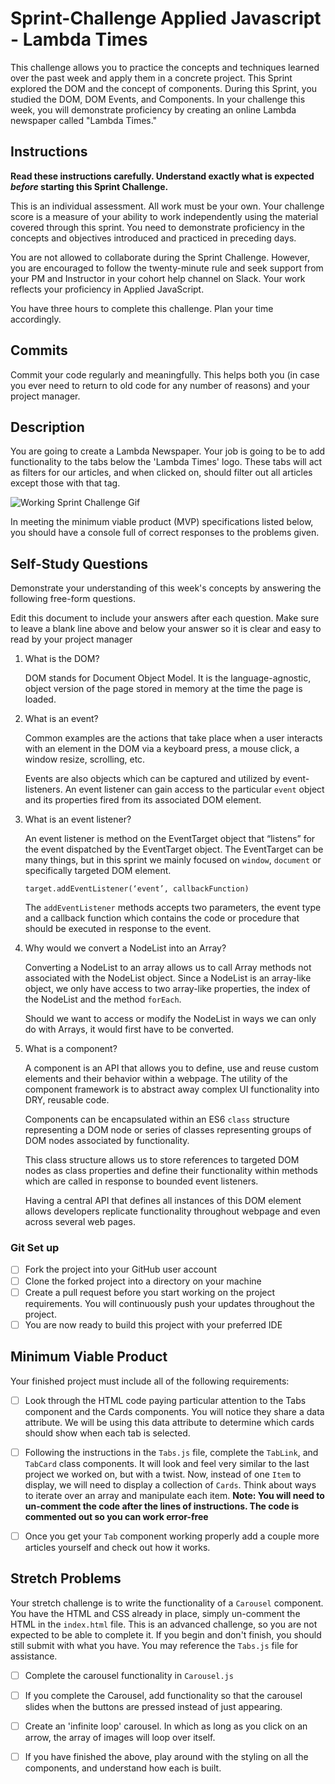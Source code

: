# Sprint-Challenge Applied Javascript - Lambda Times

This challenge allows you to practice the concepts and techniques learned over the past week and apply them in a concrete project. This Sprint explored the DOM and the concept of components. During this Sprint, you studied the DOM, DOM Events, and Components. In your challenge this week, you will demonstrate proficiency by creating an online Lambda newspaper called "Lambda Times."

## Instructions

**Read these instructions carefully. Understand exactly what is expected _before_ starting this Sprint Challenge.**

This is an individual assessment. All work must be your own. Your challenge score is a measure of your ability to work independently using the material covered through this sprint. You need to demonstrate proficiency in the concepts and objectives introduced and practiced in preceding days.

You are not allowed to collaborate during the Sprint Challenge. However, you are encouraged to follow the twenty-minute rule and seek support from your PM and Instructor in your cohort help channel on Slack. Your work reflects your proficiency in Applied JavaScript.

You have three hours to complete this challenge. Plan your time accordingly.

## Commits

Commit your code regularly and meaningfully. This helps both you (in case you ever need to return to old code for any number of reasons) and your project manager.

## Description

You are going to create a Lambda Newspaper. Your job is going to be to add functionality to the tabs below the 'Lambda Times' logo. These tabs will act as filters for our articles, and when clicked on, should filter out all articles except those with that tag.

![Working Sprint Challenge Gif](./Sprint-Challenge.gif 'Example of working project')

In meeting the minimum viable product (MVP) specifications listed below, you should have a console full of correct responses to the problems given.

## Self-Study Questions

Demonstrate your understanding of this week's concepts by answering the following free-form questions.

Edit this document to include your answers after each question. Make sure to leave a blank line above and below your answer so it is clear and easy to read by your project manager

1. What is the DOM?

    DOM stands for Document Object Model. It is the language-agnostic, object version of 
    the page stored in memory at the time the page is loaded.

2. What is an event?

    Common examples are the actions that take place when a user interacts with an 
    element in the DOM via a keyboard press, a mouse click, a window resize, scrolling, 
    etc.

    Events are also objects which can be captured and utilized by event-listeners. An 
    event listener can gain access to the particular `event` object and its properties 
    fired from its associated DOM element.

3. What is an event listener?

    An event listener is method on the EventTarget object that “listens” for the event
    dispatched by the EventTarget object. The EventTarget can be many things, but in this 
    sprint we mainly focused on `window`, `document` or specifically targeted DOM 
    element.

    `target.addEventListener(‘event’, callbackFunction)`

    The `addEventListener` methods accepts two parameters, the event type and a callback 
    function which contains the code or procedure that should be executed in response to 
    the event.

4. Why would we convert a NodeList into an Array?

    Converting a NodeList to an array allows us to call Array methods not associated with
    the NodeList object. Since a NodeList is an array-like object, we only have access to
    two array-like properties, the index of the NodeList and the method `forEach`.

    Should we want to access or modify the NodeList in ways we can only do with Arrays, it 
    would first have to be converted.

5. What is a component?

    A component is an API that allows you to define, use and reuse custom elements and their
    behavior within a webpage. The utility of the component framework is to abstract away
    complex UI functionality into DRY, reusable code.

    Components can be encapsulated within an ES6 `class` structure representing a DOM 
    node or series of classes representing groups of DOM nodes associated by
    functionality.

    This class structure allows us to store references to targeted DOM nodes as 
    class properties and define their functionality within methods which are called
    in response to bounded event listeners.

    Having a central API that defines all instances of this DOM element allows developers
    replicate functionality throughout webpage and even across several web pages.

### Git Set up

* [ ] Fork the project into your GitHub user account
* [ ] Clone the forked project into a directory on your machine
* [ ] Create a pull request before you start working on the project requirements.  You will continuously push your updates throughout the project.
* [ ] You are now ready to build this project with your preferred IDE

## Minimum Viable Product

Your finished project must include all of the following requirements:

* [ ] Look through the HTML code paying particular attention to the Tabs component and the Cards components. You will notice they share a data attribute. We will be using this data attribute to determine which cards should show when each tab is selected.

* [ ] Following the instructions in the `Tabs.js` file, complete the `TabLink`, and `TabCard` class components. It will look and feel very similar to the last project we worked on, but with a twist. Now, instead of one `Item` to display, we will need to display a collection of `Cards`. Think about ways to iterate over an array and manipulate each item.  **Note: You will need to un-comment the code after the lines of instructions.  The code is commented out so you can work error-free**

* [ ] Once you get your `Tab` component working properly add a couple more articles yourself and check out how it works.

## Stretch Problems

Your stretch challenge is to write the functionality of a `Carousel` component. You have the HTML and CSS already in place, simply un-comment the HTML in the `index.html` file. This is an advanced challenge, so you are not expected to be able to complete it. If you begin and don't finish, you should still submit with what you have. You may reference the `Tabs.js` file for assistance.

* [ ] Complete the carousel functionality in `Carousel.js`

* [ ] If you complete the Carousel, add functionality so that the carousel slides when the buttons are pressed instead of just appearing.

* [ ] Create an 'infinite loop' carousel. In which as long as you click on an arrow, the array of images will loop over itself.

* [ ] If you have finished the above, play around with the styling on all the components, and understand how each is built.
